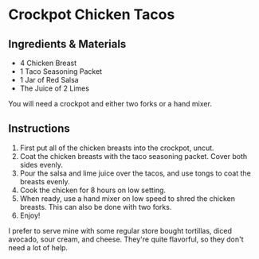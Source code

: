 # Crockpot Chicken Tacos

## Ingredients & Materials

* 4 Chicken Breast
* 1 Taco Seasoning Packet
* 1 Jar of Red Salsa
* The Juice of 2 Limes

You will need a crockpot and either two forks or a hand mixer. 

## Instructions
1. First put all of the chicken breasts into the crockpot, uncut.
2. Coat the chicken breasts with the taco seasoning packet. Cover both sides evenly. 
3. Pour the salsa and lime juice over the tacos, and use tongs to coat the breasts evenly. 
4. Cook the chicken for 8 hours on low setting. 
5. When ready, use a hand mixer on low speed to shred the chicken breasts. This can also be done with two forks. 
6. Enjoy!

I prefer to serve mine with some regular store bought tortillas, diced avocado, sour cream, and cheese. They're quite flavorful, 
so they don't need a lot of help. 
